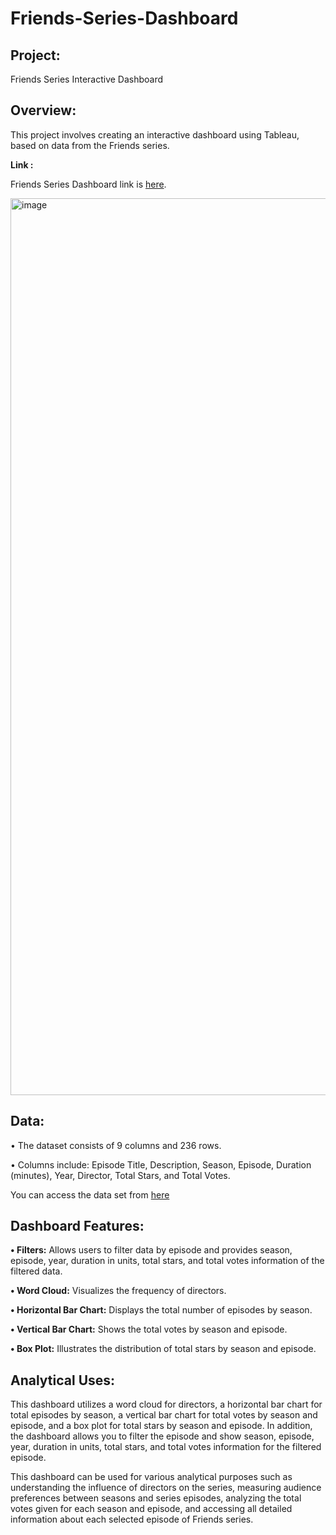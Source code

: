 # Friends-Series-Dashboard

## **Project:** 
Friends Series Interactive Dashboard

## **Overview**: 
This project involves creating an interactive dashboard using Tableau, based on data from the Friends series.

**Link :** 

Friends Series Dashboard link is [here](https://public.tableau.com/app/profile/cigdem.sahin/viz/FriendsSeries_17162117407480/Dashboard1).

<img width="1435" alt="image" src="https://github.com/Cigdem-Sahin/Friends-Series-Tableau-Dashboard/assets/166864144/1fb09bb9-bd42-4741-a038-3b91058b28c4">

## **Data:**

•	The dataset consists of 9 columns and 236 rows.

•	Columns include: Episode Title, Description, Season, Episode, Duration (minutes), Year, Director, Total Stars, and Total Votes.

You can access the data set from [here](https://github.com/Cigdem-Sahin/Friends-Series-Tableau-Dashboard/blob/main/Friends%20dataset.csv)

## **Dashboard Features:**

**•	Filters:** Allows users to filter data by episode and provides season, episode, year, duration in units, total stars, and total votes information of the filtered data.

**•	Word Cloud:** Visualizes the frequency of directors.

**•	Horizontal Bar Chart:** Displays the total number of episodes by season.

**•	Vertical Bar Chart:** Shows the total votes by season and episode.

**•	Box Plot:** Illustrates the distribution of total stars by season and episode.


## **Analytical Uses:**

This dashboard utilizes a word cloud for directors, a horizontal bar chart for total episodes by season, a vertical bar chart for total votes by season and episode, and a box plot for total stars by season and episode. In addition, the dashboard allows you to filter the episode and show season, episode, year, duration in units, total stars, and total votes information for the filtered episode.

This dashboard can be used for various analytical purposes such as understanding the influence of directors on the series, measuring audience preferences between seasons and series episodes, analyzing the total votes given for each season and episode, and accessing all detailed information about each selected episode of Friends series.
